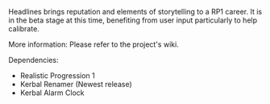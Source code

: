 Headlines brings reputation and elements of storytelling to a RP1 career. It is in the beta stage at this time, benefiting from user input particularly to help calibrate. 

More information: Please refer to the project's wiki. 

Dependencies: 
* Realistic Progression 1
* Kerbal Renamer (Newest release)
* Kerbal Alarm Clock
